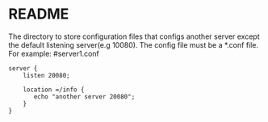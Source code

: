 README
===============

The directory to store configuration files that configs another server except the default listening server(e.g 10080).
The config file must be a *.conf file. For example:
#server1.conf
~~~
server {
	listen 20080;
	
	location =/info {
	   echo "another server 20080";  
	}
}
~~~